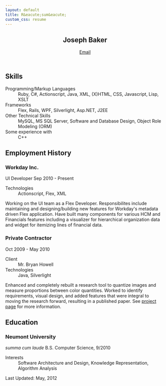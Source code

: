 ```yaml
---
layout: default
title: R&eacute;sum&eacute;
custom_css: resume
---
```


<article class="bl-resume">
  <header>
    <h1>Joseph Baker</h1>
    <a id="email" class="bl-contact" user="joseph" href="/contact/joseph/josephbaker/net"></a>
    <a class="bl-email" href="/" data-email="MVvjjMGyA2bygrben99wGhJ9VSaY/bTEgenDoXsa8ZrCpwl7OBYYdpn8AnY=">Email</a>
  </header>
  <h2>Skills</h2>
  <dl class="bl-skills">
    <dt>Programming/Markup Languages</dt>
    <dd>Ruby, C#, Actionscript, Java, XML, (X)HTML, CSS, Javascript, Lisp, XSLT</dd>
    <dt>Frameworks</dt>
    <dd>Flex, Rails, WPF, Silverlight, Asp.NET, J2EE</dd>
    <dt>Other Technical Skills</dt>
    <dd>MySQL, MS SQL Server, Software and Database Design, Object Role Modeling (ORM)</dd>
    <dt>Some experience with</dt>
    <dd>C++</dd>
  </dl>
  <h2>Employment History</h2>
  <h3>Workday Inc.</h3>
  <span class="bl-job_title">UI Developer</span>
  <span class="bl-info bl-info-job_date">Sep 2010 - Present</span>
  <dl>
    <dt>Technologies</dt>
    <dd>Actionscript, Flex, XML</dd>
  </dl>
  <p>Working on the UI team as a Flex Developer. Responsibilites include maintaining and designing/building new features for Workday's metadata driven Flex application. Have built many components for various HCM and Financials features including a visualizer for hierarchical organization data and widget for itemizing lines of financial data.</p>
  <h3>Private Contractor</h3>
  <span class="bl-info bl-info-job_date">Oct 2009 - May 2010</span>
  <dl>
    <dt>Client</dt>
    <dd>Mr. Bryan Howell</dd>  
    <dt>Technologies</dt>
    <dd>Java, Silverlight</dd>
  </dl>
  <p>Enhanced and completely rebuilt a research tool to quantize images and measure proportions between color quantities. Worked to identify requirements, visual design, and added features that were integral to moving the research forward, resulting in a published paper. <span class="bl-web_only">See <a href="/pages/projects/color_proportion.html">project page</a> for more information.</span></p>
  <h2>Education</h2>
  <h3>Neumont University</h3>
  <em>summa cum laude</em>
  <span class="bl-info bl-info-degree">B.S. Computer Science, 9/2010</span>
  <dl>
    <dt>Interests</dt>
    <dd>Software Architecture and Design, Knowledge Representation, Algorithm Analysis</dd>
  </dl>
  <p></p>
  <footer><date class="bl-info" pubdate="05-2012">Last Updated: May, 2012</date></footer>
</article>
